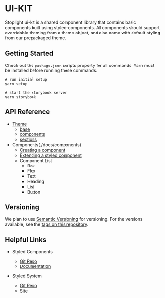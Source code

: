 # UI-KIT

Stoplight ui-kit is a shared component library that contains basic components built using styled-components. All components should support overridable theming from a theme object, and also come with default styling from our prepackaged theme.

## Getting Started

Check out the `package.json` scripts property for all commands. Yarn must be installed before running these commands.

```
# run initial setup
yarn setup

# start the storybook server
yarn storybook
```

## API Reference

- [Theme](./docs/theme)
  - [base](./docs/theme-base.md)
  - [components](./docs/theme-components)
  - [sections](./docs/theme-section)
- Components(./docs/components)
  - [Creating a component](./docs/components#create-a-Component)
  - [Extending a styled component](./docs/components#extending-a-component)
  - Component List
    - Box
    - Flex
    - Text
    - Heading
    - List
    - Button

## Versioning

We plan to use [Semantic Versioning](http://semver.org/) for versioning. For the versions available, see the [tags on this repository](https://github.com/stoplightio/ui-kit/tags).

## Helpful Links

- Styled Components

  - [Git Repo](https://github.com/styled-components/styled-components)
  - [Documentation](https://www.styled-components.com/docs)

- Styled System

  - [Git Repo](https://github.com/jxnblk/styled-system)
  - [Site](https://jxnblk.com/styled-system/)
